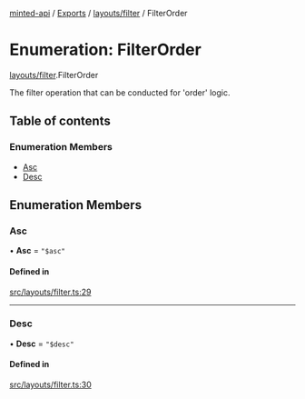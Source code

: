 [minted-api](../README.md) / [Exports](../modules.md) / [layouts/filter](../modules/layouts_filter.md) / FilterOrder

# Enumeration: FilterOrder

[layouts/filter](../modules/layouts_filter.md).FilterOrder

The filter operation that can be conducted for 'order' logic.

## Table of contents

### Enumeration Members

- [Asc](layouts_filter.FilterOrder.md#asc)
- [Desc](layouts_filter.FilterOrder.md#desc)

## Enumeration Members

### Asc

• **Asc** = ``"$asc"``

#### Defined in

[src/layouts/filter.ts:29](https://github.com/ianzepp/minted-api-ts/blob/d1e72a6/src/layouts/filter.ts#L29)

___

### Desc

• **Desc** = ``"$desc"``

#### Defined in

[src/layouts/filter.ts:30](https://github.com/ianzepp/minted-api-ts/blob/d1e72a6/src/layouts/filter.ts#L30)
